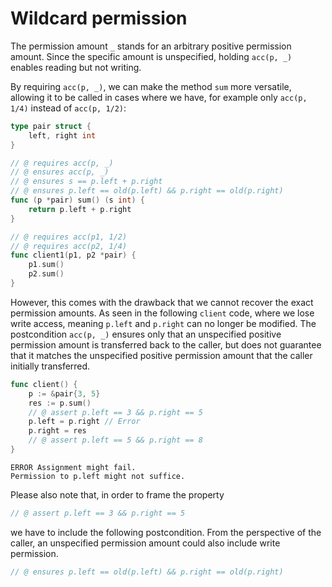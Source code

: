 # Wildcard permission

The permission amount `_` stands for an arbitrary positive permission amount.
Since the specific amount is unspecified, holding `acc(p, _)` enables reading but not writing.

By requiring `acc(p, _)`, we can make the method `sum` more versatile, allowing it to be called in cases where we have, for example only `acc(p, 1/4)` instead of `acc(p, 1/2)`:
``` go
type pair struct {
	left, right int
}

// @ requires acc(p, _)
// @ ensures acc(p, _)
// @ ensures s == p.left + p.right
// @ ensures p.left == old(p.left) && p.right == old(p.right)
func (p *pair) sum() (s int) {
	return p.left + p.right
}

// @ requires acc(p1, 1/2)
// @ requires acc(p2, 1/4)
func client1(p1, p2 *pair) {
	p1.sum()
	p2.sum()
}
```

However, this comes with the drawback that we cannot recover the exact permission amounts.
As seen in the following `client` code, where we lose write access, meaning `p.left` and `p.right` can no longer be modified.
The postcondition `acc(p, _)` ensures only that an unspecified positive permission amount is transferred back to the caller, but does not guarantee that it matches the unspecified positive permission amount that the caller initially transferred.
``` go
func client() {
	p := &pair{3, 5}
	res := p.sum()
	// @ assert p.left == 3 && p.right == 5
	p.left = p.right // Error
	p.right = res
	// @ assert p.left == 5 && p.right == 8
}
```
``` text
ERROR Assignment might fail. 
Permission to p.left might not suffice.
```
Please also note that, in order to frame the property
``` go
// @ assert p.left == 3 && p.right == 5
```
we have to include the following postcondition. From the perspective of the caller, an unspecified permission amount could also include write permission.
``` go
// @ ensures p.left == old(p.left) && p.right == old(p.right)
```
